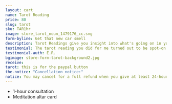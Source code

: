 ```yaml
---
layout: cart
name: Tarot Reading
price: 80
slug: tarot
sku: TAR1hr
image: store_tarot_noun_1479176_cc.svg
form-byline: Get that new car smell
description: Tarot Readings give you insight into what's going on in your life right now. Get practical advice and messages from your subconscious and higher guidance.
testimonial: The tarot reading you did for me turned out to be spot-on in ways I could never have imagined at that moment. Thank you for the insight and encouragement.
testimonial-auth: E.R.
bgimage: store-form-tarot-background2.jpg
receive: 
tarot: this is for the paypal button
the-notice: "Cancellation notice:"
notice: You may cancel for a full refund when you give at least 24-hours notice. If you miss your appointment, cancel or reschedule with less than 24-hours notice, you will be charged the full amount of your purchase.
---
```

<!-- STORE -->
- 1-hour consultation
- Meditation altar card
